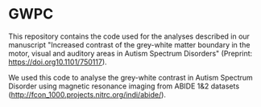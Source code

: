 # GWPC

This repository contains the code used for the analyses described in our manuscript "Increased contrast of the grey-white matter boundary in the motor, visual and auditory areas in Autism Spectrum Disorders" (Preprint: https://doi.org10.1101/750117).

We used this code to analyse the grey-white contrast in Autism Spectrum Disorder using magnetic resonance imaging from ABIDE 1&2 datasets (http://fcon_1000.projects.nitrc.org/indi/abide/).
